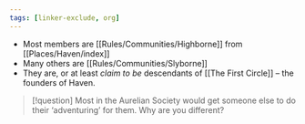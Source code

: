 ```yaml
---
tags: [linker-exclude, org]
---
```


- Most members are [[Rules/Communities/Highborne]] from [[Places/Haven/index]]
- Many others are [[Rules/Communities/Slyborne]]
- They are, or at least *claim to be* descendants of [[The First Circle]] – the founders of Haven.
 
> [!question] Most in the Aurelian Society would get someone else to do their ‘adventuring’ for them. Why are you different?
